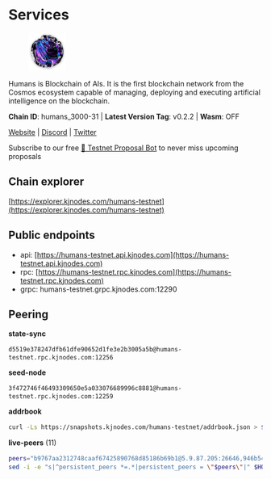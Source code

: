 # Services

<figure><img src="https://raw.githubusercontent.com/kj89/cosmos-images/main/logos/humans.png" alt=""><figcaption></figcaption></figure>

Humans is Blockchain of AIs. It is the first blockchain network  from the Cosmos ecosystem capable of managing, deploying and  executing artificial intelligence on the blockchain.

**Chain ID**: humans_3000-31 | **Latest Version Tag**: v0.2.2 | **Wasm**: OFF

[Website](https://humans.ai) | [Discord](https://discord.gg/humansdotai) | [Twitter](https://twitter.com/humansdotai)



Subscribe to our free [🤖 Testnet Proposal Bot](https://t.me/kjnodes_testnet_proposal_bot) to never miss upcoming proposals


## Chain explorer
[https://explorer.kjnodes.com/humans-testnet](https://explorer.kjnodes.com/humans-testnet)

## Public endpoints

* api: [https://humans-testnet.api.kjnodes.com](https://humans-testnet.api.kjnodes.com)
* rpc: [https://humans-testnet.rpc.kjnodes.com](https://humans-testnet.rpc.kjnodes.com)
* grpc: humans-testnet.grpc.kjnodes.com:12290

## Peering

**state-sync**

```text
d5519e378247dfb61dfe90652d1fe3e2b3005a5b@humans-testnet.rpc.kjnodes.com:12256
```

**seed-node**

```text
3f472746f46493309650e5a033076689996c8881@humans-testnet.rpc.kjnodes.com:12259
```

**addrbook**
```bash
curl -Ls https://snapshots.kjnodes.com/humans-testnet/addrbook.json > $HOME/.humansd/config/addrbook.json
```

**live-peers** (11)
```bash
peers="b9767aa2312748caaf67425890768d85186b69b1@5.9.87.205:26646,946b549550e9c564193bf4c963d84b17e5415a50@136.243.136.241:26656,59ad24780f3d8b90da29079a8a386aa1355969ef@144.76.45.59:26656,a7eaa41b5565295810b81641e0bf11a9fb2ca54e@159.69.69.183:26656,6271d80b8fc42da3a2825cc5ef75818dd52423d1@138.201.121.185:26656,3563bf0924f203b6b7c5e31c21c1de4a8f2e0949@178.23.126.92:26656,e1c43f090cef72f675c37f97ed2117417e251823@65.109.92.240:1166,ad61f83dc506e821c08df82e8db4d170322e928c@5.161.64.185:26656,5c76f2a8ecad56dc081be10dc9a3927df18add20@118.193.37.229:26656,28aab35e28e06497a7f8fc1a7a50982557bf3b2d@78.46.64.59:26656,d5519e378247dfb61dfe90652d1fe3e2b3005a5b@65.109.68.190:12256"
sed -i -e "s|^persistent_peers *=.*|persistent_peers = \"$peers\"|" $HOME/.humansd/config/config.toml
```
